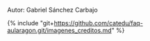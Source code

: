 Autor: Gabriel Sánchez Carbajo

{% include "git+https://github.com/catedu/faq-aularagon.git/imagenes_creditos.md" %}